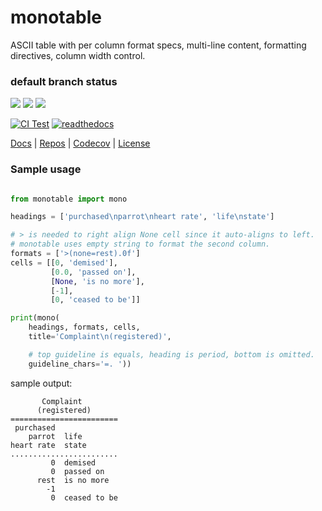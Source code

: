 # monotable

ASCII table with per column format specs, multi-line content,
formatting directives, column width control.

### default branch status

[![](https://img.shields.io/pypi/l/monotable.svg)](http://www.apache.org/licenses/LICENSE-2.0)
[![](https://img.shields.io/pypi/v/monotable.svg)](https://pypi.python.org/pypi/monotable)
[![](https://img.shields.io/pypi/pyversions/monotable.svg)](https://pypi.python.org/pypi/monotable)

[![CI Test](https://github.com/tmarktaylor/monotable/actions/workflows/ci.yml/badge.svg)](https://github.com/tmarktaylor/monotable/actions/workflows/ci.yml)
[![readthedocs](https://readthedocs.org/projects/monotable/badge/?version=latest)](https://monotable.readthedocs.io/en/latest/?badge=latest)


[Docs](https://monotable.readthedocs.io/en/latest/) |
[Repos](https://github.com/tmarktaylor/monotable) |
[Codecov](https://codecov.io/gh/tmarktaylor/monotable?branch=master) |
[License](https://github.com/tmarktaylor/monotable/blob/master/LICENSE)

### Sample usage
```python

from monotable import mono

headings = ['purchased\nparrot\nheart rate', 'life\nstate']

# > is needed to right align None cell since it auto-aligns to left.
# monotable uses empty string to format the second column.
formats = ['>(none=rest).0f']
cells = [[0, 'demised'],
         [0.0, 'passed on'],
         [None, 'is no more'],
         [-1],
         [0, 'ceased to be']]

print(mono(
    headings, formats, cells,
    title='Complaint\n(registered)',

    # top guideline is equals, heading is period, bottom is omitted.
    guideline_chars='=. '))
```

sample output:
```
       Complaint
      (registered)
========================
 purchased
    parrot  life
heart rate  state
........................
         0  demised
         0  passed on
      rest  is no more
        -1
         0  ceased to be
```

